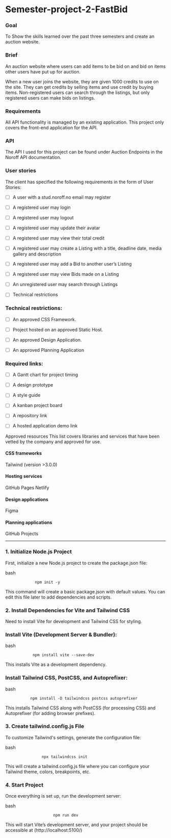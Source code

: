 # Semester-project-2-FastBid










### Goal
To Show the skills learned over the past three semesters and create an auction website.



### Brief
An auction website where users can add items to be bid on and bid on items other users have put up for auction.

When a new user joins the website, they are given 1000 credits to use on the site. They can get credits by selling items and use credit by buying items. Non-registered users can search through the listings, but only registered users can make bids on listings.



### Requirements
All API functionality is managed by an existing application. This project only covers the front-end application for the API.



### API
The API I used for this project can be found under Auction Endpoints in the Noroff API documentation.



### User stories

The client has specified the following requirements in the form of User Stories:

- [ ] A user with a stud.noroff.no email may register
- [ ] A registered user may login
- [ ] A registered user may logout
- [ ] A registered user may update their avatar
- [ ] A registered user may view their total credit
- [ ] A registered user may create a Listing with a title, deadline date, media gallery and description
- [ ] A registered user may add a Bid to another user’s Listing
- [ ] A registered user may view Bids made on a Listing
- [ ] An unregistered user may search through Listings
- [ ] Technical restrictions

      

### Technical restrictions:

- [ ] An approved CSS Framework.
- [ ] Project hosted on an approved Static Host.
- [ ] An approved Design Application.
- [ ] An approved Planning Application




 ### Required links:

- [ ] A Gantt chart for project timing
- [ ] A design prototype
- [ ] A style guide
- [ ] A kanban project board
- [ ] A repository link
- [ ] A hosted application demo link


Approved resources
This list covers libraries and services that have been vetted by the company and approved for use.


#### CSS frameworks

Tailwind (version >3.0.0)


#### Hosting services

GitHub Pages
Netlify

#### Design applications

Figma

#### Planning applications

GitHub Projects

-------------


### 1. Initialize Node.js Project
First, initialize a new Node.js project to create the package.json file:

bash

                 npm init -y

This command will create a basic package.json with default values. You can edit this file later to add dependencies and scripts.

### 2. Install Dependencies for Vite and Tailwind CSS
Need to install Vite for development and Tailwind CSS for styling.

### Install Vite (Development Server & Bundler):

bash

                npm install vite --save-dev

This installs Vite as a development dependency.

### Install Tailwind CSS, PostCSS, and Autoprefixer:

bash


               npm install -D tailwindcss postcss autoprefixer

This installs Tailwind CSS along with PostCSS (for processing CSS) and Autoprefixer (for adding browser prefixes).

### 3. Create tailwind.config.js File
To customize Tailwind's settings, generate the configuration file:

bash

                    npx tailwindcss init

This will create a tailwind.config.js file where you can configure your Tailwind theme, colors, breakpoints, etc.


### 4. Start Project
Once everything is set up, run the development server:

bash

                         npm run dev

This will start Vite’s development server, and your project should be accessible at (http://localhost:5100/)

